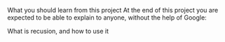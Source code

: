 What you should learn from this project
At the end of this project you are expected to be able to explain to anyone, without the help of Google:

What is recusion, and how to use it